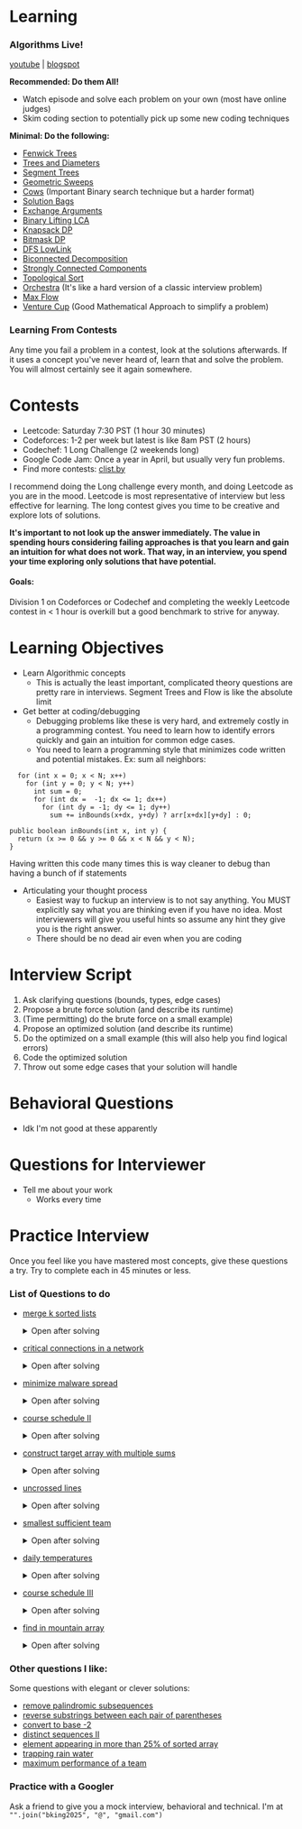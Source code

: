 # Learning #
### Algorithms Live! ###
[youtube](https://www.youtube.com/channel/UCBLr7ISa_YDy5qeATupf26w) | [blogspot](http://algorithms-live.blogspot.com/)


**Recommended: Do them All!**
 - Watch episode and solve each problem on your own (most have online judges)
 - Skim coding section to potentially pick up some new coding techniques


**Minimal: Do the following:**
- [Fenwick Trees](https://www.youtube.com/watch?v=kPaJfAUwViY)
- [Trees and Diameters](https://www.youtube.com/watch?v=2PFl93WM_ao)
- [Segment Trees](https://www.youtube.com/watch?v=Tr-xEGoByFQ)
- [Geometric Sweeps](https://www.youtube.com/watch?v=gXn2yUHpvRE)
- [Cows](https://www.youtube.com/watch?v=OPDRYkCWdGs) (Important Binary search technique but a harder format)
- [Solution Bags](https://www.youtube.com/watch?v=oaYsWnohXpA&t=2661s)
- [Exchange Arguments](https://www.youtube.com/watch?v=Oq1seKJvfQU)
- [Binary Lifting LCA](https://www.youtube.com/watch?v=kOfa6t8WnbI)
- [Knapsack DP](https://www.youtube.com/watch?v=U4O3SwDamA4)
- [Bitmask DP](https://www.youtube.com/watch?v=rlTkd4yOQpE)
- [DFS LowLink](https://www.youtube.com/watch?v=iYJqgMKYsdI)
- [Biconnected Decomposition](https://www.youtube.com/watch?v=tRTezLvPZ3k&t=2318s)
- [Strongly Connected Components](https://www.youtube.com/watch?v=z9oOadBgO9I)
- [Topological Sort](https://www.youtube.com/watch?v=9Wbej7Fy5Lw)
- [Orchestra](https://www.youtube.com/watch?v=bLxsset706E) (It's like a hard version of a classic interview problem)
- [Max Flow](https://www.youtube.com/watch?v=K1i-wP82Zdo&t=771s)
- [Venture Cup](https://www.youtube.com/watch?v=97ovVAJBbkA) (Good Mathematical Approach to simplify a problem)

### Learning From Contests ###
Any time you fail a problem in a contest, look at the solutions afterwards. If it uses a concept you've never heard of, learn that and solve the problem. You will almost certainly see it again somewhere.

# Contests
- Leetcode: Saturday 7:30 PST (1 hour 30 minutes)
- Codeforces: 1-2 per week but latest is like 8am PST (2 hours)
- Codechef: 1 Long Challenge (2 weekends long)
- Google Code Jam: Once a year in April, but usually very fun problems.
- Find more contests: [clist.by](clist.by)

I recommend doing the Long challenge every month, and doing Leetcode as you are in the mood. Leetcode is most representative of interview but less effective for learning. The long contest gives you time to be creative and explore lots of solutions. 

**It's important to not look up the answer immediately. The value in spending hours considering failing approaches is that you learn and gain an intuition for what does not work. That way, in an interview, you spend your time exploring only solutions that have potential.**

#### Goals: 
Division 1 on Codeforces or Codechef and completing the weekly Leetcode contest in < 1 hour is overkill but a good benchmark to strive for anyway.

# Learning Objectives
- Learn Algorithmic concepts
  - This is actually the least important, complicated theory questions are pretty rare in interviews. Segment Trees and Flow is like the absolute limit
- Get better at coding/debugging
  - Debugging problems like these is very hard, and extremely costly in a programming contest. You need to learn how to identify errors quickly and gain an intuition for common edge cases.
  - You need to learn a programming style that minimizes code written and potential mistakes. Ex: sum all neighbors:
```
  for (int x = 0; x < N; x++)
    for (int y = 0; y < N; y++)
      int sum = 0;
      for (int dx =  -1; dx <= 1; dx++)
        for (int dy = -1; dy <= 1; dy++)
          sum += inBounds(x+dx, y+dy) ? arr[x+dx][y+dy] : 0;
	
public boolean inBounds(int x, int y) {
  return (x >= 0 && y >= 0 && x < N && y < N);
} 
```
Having written this code many times this is way cleaner to debug than having a bunch of if statements
- Articulating your thought process
  - Easiest way to fuckup an interview is to not say anything. You MUST explicitly say what you are thinking even if you have no idea. Most interviewers will give you useful hints so assume any hint they give you is the right answer.
  - There should be no dead air even when you are coding

# Interview Script
1. Ask clarifying questions (bounds, types, edge cases)
2. Propose a brute force solution (and describe its runtime)
3. (Time permitting) do the brute force on a small example)
4. Propose an optimized solution (and describe its runtime)
5. Do the optimized on a small example (this will also help you find logical errors)
6. Code the optimized solution
7. Throw out some edge cases that your solution will handle

# Behavioral Questions
- Idk I'm not good at these apparently

# Questions for Interviewer
- Tell me about your work
  - Works every time
  
# Practice Interview
Once you feel like you have mastered most concepts, give these questions a try. Try to complete each in 45 minutes or less.

### List of Questions to do

- [merge k sorted lists](https://leetcode.com/problems/merge-k-sorted-lists/) <details>
  <summary>Open after solving</summary>
  
  This is about 30% of all interview questions, so I hope you solved it.  
</details>


- [critical connections in a network](https://leetcode.com/problems/critical-connections-in-a-network/) <details>
  <summary>Open after solving</summary>
  
  DFS Lowlink coming in huge on this one. Here's another search based question: [minimum moves to move a box to their target location](https://leetcode.com/problems/minimum-moves-to-move-a-box-to-their-target-location/)
</details>

- [minimize malware spread](https://leetcode.com/problems/minimize-malware-spread/) <details>
  <summary>Open after solving</summary>
  
  This type of problem can be solved with Union-Find but I usually go for BFS/DFS when available. Here's another similar one: [check if there is a valid path in the grid](https://leetcode.com/problems/check-if-there-is-a-valid-path-in-a-grid/)
</details>

- [course schedule II](https://leetcode.com/problems/course-schedule-ii/) <details>
  <summary>Open after solving</summary>
  
  Topological sort is definitely something you want to know in and out. Here's another graph one: [find eventual safe states](https://leetcode.com/problems/find-eventual-safe-states/)
</details>

- [construct target array with multiple sums](https://leetcode.com/problems/construct-target-array-with-multiple-sums/) <details>
  <summary>Open after solving</summary>
  
  This one is pretty tricky, but it utilizes a very important technique of working backwards. If you didn't get that one, give this one a shot: [burst balloons](https://leetcode.com/problems/burst-balloons/)
</details>

- [uncrossed lines](https://leetcode.com/problems/uncrossed-lines/) <details>
  <summary>Open after solving</summary>
  
  It's pretty common especially for Google to hide standard problems behind some logical transformation that you need to think through. In an interview you would want to be talking through your though process with your inteviewer, and they might give you hints to put you on track. Here's some more DP practice: [count all valid pickup and delivery options](https://leetcode.com/problems/count-all-valid-pickup-and-delivery-options/)
</details>

- [smallest sufficient team](https://leetcode.com/problems/smallest-sufficient-team/) <details>
  <summary>Open after solving</summary>
  
  I hope you watched the Bitmask DP video, it's not as common in interviews, but if you can't find an optimal solution you can maybe break out the bitmask DP before moving on to something more optimized. Here's some more practice with bitmasks: [maximum students taking exam](https://leetcode.com/problems/maximum-students-taking-exam/)
</details>

- [daily temperatures](https://leetcode.com/problems/daily-temperatures/) <details>
  <summary>Open after solving</summary>
  
  Ah the classic Binary tree problem. In java you can use a TreeMap or TreeSet. These are pretty common and you'll look like a chump if O(N) is the best you can do. Here's another one to try: [minimum number of taps to open to water a garden](https://leetcode.com/problems/minimum-number-of-taps-to-open-to-water-a-garden/)
</details>

- [course schedule III](https://leetcode.com/problems/course-schedule-iii/) <details>
  <summary>Open after solving</summary>
  
  Lots of question have this format of sets of ranges, but the solutions can be varied. Here's are some more to try: [maximum profit in job scheduling](https://leetcode.com/problems/maximum-profit-in-job-scheduling/) or [minimum number of arros to burst balloons](https://leetcode.com/problems/minimum-number-of-arrows-to-burst-balloons/) or [brick wall](https://leetcode.com/problems/brick-wall/)
</details>

- [find in mountain array](https://leetcode.com/problems/find-in-mountain-array/) <details>
  <summary>Open after solving</summary>
  
  A binary search question was the only one I messed up on in my actual interview. I think they are pretty tough to intuit and have a lot of edge cases that are tricky to iron out without being able to run code. Here's some more binary search: [find first and last position of element in sorted array](https://leetcode.com/problems/find-first-and-last-position-of-element-in-sorted-array/)
</details>

### Other questions I like:
Some questions with elegant or clever solutions:
- [remove palindromic subsequences](https://leetcode.com/problems/remove-palindromic-subsequences/)
- [reverse substrings between each pair of parentheses](https://leetcode.com/problems/reverse-substrings-between-each-pair-of-parentheses/)
- [convert to base -2](https://leetcode.com/problems/convert-to-base-2/)
- [distinct sequences II](https://leetcode.com/problems/distinct-subsequences-ii/)
- [element appearing in more than 25% of sorted array](https://leetcode.com/problems/element-appearing-more-than-25-in-sorted-array/)
- [trapping rain water](https://leetcode.com/problems/trapping-rain-water/)
- [maximum performance of a team](https://leetcode.com/problems/maximum-performance-of-a-team/)

### Practice with a Googler
Ask a friend to give you a mock interview, behavioral and technical. I'm at `"".join("bking2025", "@", "gmail.com")`
